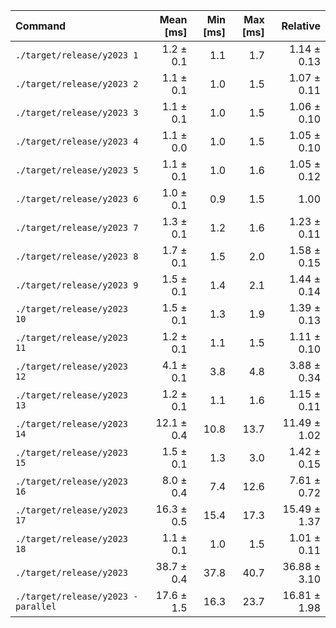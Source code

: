 | Command | Mean [ms] | Min [ms] | Max [ms] | Relative |
|:---|---:|---:|---:|---:|
| `./target/release/y2023 1` | 1.2 ± 0.1 | 1.1 | 1.7 | 1.14 ± 0.13 |
| `./target/release/y2023 2` | 1.1 ± 0.1 | 1.0 | 1.5 | 1.07 ± 0.11 |
| `./target/release/y2023 3` | 1.1 ± 0.1 | 1.0 | 1.5 | 1.06 ± 0.10 |
| `./target/release/y2023 4` | 1.1 ± 0.0 | 1.0 | 1.5 | 1.05 ± 0.10 |
| `./target/release/y2023 5` | 1.1 ± 0.1 | 1.0 | 1.6 | 1.05 ± 0.12 |
| `./target/release/y2023 6` | 1.0 ± 0.1 | 0.9 | 1.5 | 1.00 |
| `./target/release/y2023 7` | 1.3 ± 0.1 | 1.2 | 1.6 | 1.23 ± 0.11 |
| `./target/release/y2023 8` | 1.7 ± 0.1 | 1.5 | 2.0 | 1.58 ± 0.15 |
| `./target/release/y2023 9` | 1.5 ± 0.1 | 1.4 | 2.1 | 1.44 ± 0.14 |
| `./target/release/y2023 10` | 1.5 ± 0.1 | 1.3 | 1.9 | 1.39 ± 0.13 |
| `./target/release/y2023 11` | 1.2 ± 0.1 | 1.1 | 1.5 | 1.11 ± 0.10 |
| `./target/release/y2023 12` | 4.1 ± 0.1 | 3.8 | 4.8 | 3.88 ± 0.34 |
| `./target/release/y2023 13` | 1.2 ± 0.1 | 1.1 | 1.6 | 1.15 ± 0.11 |
| `./target/release/y2023 14` | 12.1 ± 0.4 | 10.8 | 13.7 | 11.49 ± 1.02 |
| `./target/release/y2023 15` | 1.5 ± 0.1 | 1.3 | 3.0 | 1.42 ± 0.15 |
| `./target/release/y2023 16` | 8.0 ± 0.4 | 7.4 | 12.6 | 7.61 ± 0.72 |
| `./target/release/y2023 17` | 16.3 ± 0.5 | 15.4 | 17.3 | 15.49 ± 1.37 |
| `./target/release/y2023 18` | 1.1 ± 0.1 | 1.0 | 1.5 | 1.01 ± 0.11 |
| `./target/release/y2023` | 38.7 ± 0.4 | 37.8 | 40.7 | 36.88 ± 3.10 |
| `./target/release/y2023 -parallel` | 17.6 ± 1.5 | 16.3 | 23.7 | 16.81 ± 1.98 |
